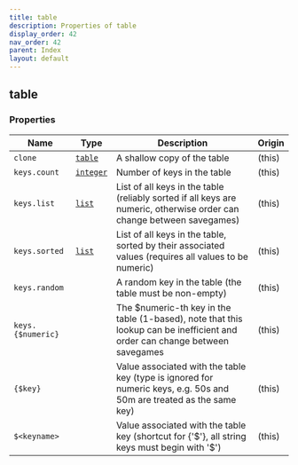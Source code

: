 ```yaml
---
title: table
description: Properties of table
display_order: 42
nav_order: 42
parent: Index
layout: default
---
```


## table

### Properties

| Name | Type | Description | Origin |
|------|------|-------------|--------|
| `clone` | [`table`](./table.html) | A shallow copy of the table | (this) |
| `keys.count` | [`integer`](./integer.html) | Number of keys in the table | (this) |
| `keys.list` | [`list`](./list.html) | List of all keys in the table (reliably sorted if all keys are numeric, otherwise order can change between savegames) | (this) |
| `keys.sorted` | [`list`](./list.html) | List of all keys in the table, sorted by their associated values (requires all values to be numeric) | (this) |
| `keys.random` |  | A random key in the table (the table must be non-empty) | (this) |
| `keys.{$numeric}` |  | The $numeric-th key in the table (1-based), note that this lookup can be inefficient and order can change between savegames | (this) |
| `{$key}` |  | Value associated with the table key (type is ignored for numeric keys, e.g. 50s and 50m are treated as the same key) | (this) |
| `$<keyname>` |  | Value associated with the table key (shortcut for {'$<keyname>'}, all string keys must begin with '$') | (this) |

